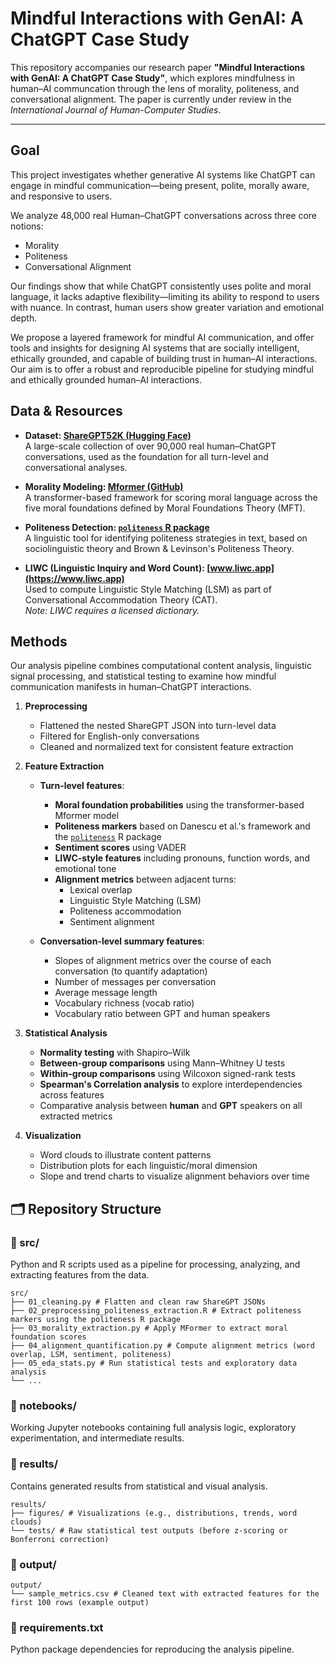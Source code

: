 # Mindful Interactions with GenAI: A ChatGPT Case Study

This repository accompanies our research paper **"Mindful Interactions with GenAI: A ChatGPT Case Study"**, which explores mindfulness in human–AI communcation through the lens of morality, politeness, and conversational alignment. The paper is currently under review in the *International Journal of Human-Computer Studies*.

---

## Goal

This project investigates whether generative AI systems like ChatGPT can engage in mindful communication—being present, polite, morally aware, and responsive to users.

We analyze 48,000 real Human–ChatGPT conversations across three core notions:
 - Morality
 - Politeness
 - Conversational Alignment
   
Our findings show that while ChatGPT consistently uses polite and moral language, it lacks adaptive flexibility—limiting its ability to respond to users with nuance. In contrast, human users show greater variation and emotional depth.

We propose a layered framework for mindful AI communication, and offer tools and insights for designing AI systems that are socially intelligent, ethically grounded, and capable of building trust in human–AI interactions.
Our aim is to offer a robust and reproducible pipeline for studying mindful and ethically grounded human–AI interactions.


## Data & Resources

- **Dataset: [ShareGPT52K (Hugging Face)](https://huggingface.co/datasets/RyokoAI/ShareGPT52K)**  
  A large-scale collection of over 90,000 real human–ChatGPT conversations, used as the foundation for all turn-level and conversational analyses.

- **Morality Modeling: [Mformer (GitHub)](https://github.com/joshnguyen99/moral_axes)**  
  A transformer-based framework for scoring moral language across the five moral foundations defined by Moral Foundations Theory (MFT).

- **Politeness Detection: [`politeness` R package](https://cran.r-project.org/web/packages/politeness/vignettes/politeness.html)**  
  A linguistic tool for identifying politeness strategies in text, based on sociolinguistic theory and Brown & Levinson's Politeness Theory.

- **LIWC (Linguistic Inquiry and Word Count): [www.liwc.app](https://www.liwc.app)**  
  Used to compute Linguistic Style Matching (LSM) as part of Conversational Accommodation Theory (CAT).  
  *Note: LIWC requires a licensed dictionary.*

## Methods

Our analysis pipeline combines computational content analysis, linguistic signal processing, and statistical testing to examine how mindful communication manifests in human–ChatGPT interactions.

1. **Preprocessing**
   - Flattened the nested ShareGPT JSON into turn-level data
   - Filtered for English-only conversations
   - Cleaned and normalized text for consistent feature extraction

2. **Feature Extraction**
   - **Turn-level features**:
     - **Moral foundation probabilities** using the transformer-based Mformer model
     - **Politeness markers** based on Danescu et al.'s framework and the [`politeness`](https://cran.r-project.org/web/packages/politeness/vignettes/politeness.html) R package
     - **Sentiment scores** using VADER
     - **LIWC-style features** including pronouns, function words, and emotional tone
     - **Alignment metrics** between adjacent turns:
       - Lexical overlap  
       - Linguistic Style Matching (LSM)  
       - Politeness accommodation  
       - Sentiment alignment  

   - **Conversation-level summary features**:
     - Slopes of alignment metrics over the course of each conversation (to quantify adaptation)
     - Number of messages per conversation
     - Average message length
     - Vocabulary richness (vocab ratio)
     - Vocabulary ratio between GPT and human speakers

3. **Statistical Analysis**
   - **Normality testing** with Shapiro–Wilk
   - **Between-group comparisons** using Mann–Whitney U tests
   - **Within-group comparisons** using Wilcoxon signed-rank tests
   - **Spearman's Correlation analysis** to explore interdependencies across features
   - Comparative analysis between **human** and **GPT** speakers on all extracted metrics

4. **Visualization**
   - Word clouds to illustrate content patterns
   - Distribution plots for each linguistic/moral dimension
   - Slope and trend charts to visualize alignment behaviors over time

## 🗂 Repository Structure

### 📁 src/
Python and R scripts used as a pipeline for processing, analyzing, and extracting features from the data.

```
src/ 
├── 01_cleaning.py # Flatten and clean raw ShareGPT JSONs 
├── 02_preprocessing_politeness_extraction.R # Extract politeness markers using the politeness R package 
├── 03_morality_extraction.py # Apply MFormer to extract moral foundation scores 
├── 04_alignment_quantification.py # Compute alignment metrics (word overlap, LSM, sentiment, politeness) 
├── 05_eda_stats.py # Run statistical tests and exploratory data analysis 
└── ...
```

### 📁 notebooks/
Working Jupyter notebooks containing full analysis logic, exploratory experimentation, and intermediate results.

### 📁 results/
Contains generated results from statistical and visual analysis.

```
results/ 
├── figures/ # Visualizations (e.g., distributions, trends, word clouds) 
└── tests/ # Raw statistical test outputs (before z-scoring or Bonferroni correction)
```

### 📁 output/
```
output/ 
└── sample_metrics.csv # Cleaned text with extracted features for the first 100 rows (example output)
```

### 📄 requirements.txt
Python package dependencies for reproducing the analysis pipeline.
